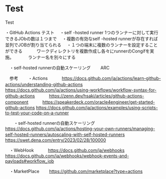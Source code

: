 # Test
Test


・GitHub Actions テスト
　・self -hosted  runner 1つのランナーに対して実行できるJObの数は１つまで
　・複数の有効なself -hosted  runnerが存在すれば並列でJOBが割り当てられる
　・１つの端末に複数のランナーを設定することができる
　　　ワークディレクトリを複数作成し各々にrunnerのCongifを実施。
　　　ランナー名を別々にする

　・self-hosted runnerの自動スケーリング
　　ARC

　参考
　　・Actions
　　　https://docs.github.com/ja/actions/learn-github-actions/understanding-github-actions
　　　https://docs.github.com/ja/actions/using-workflows/workflow-syntax-for-github-actions
　　　https://zenn.dev/hsaki/articles/github-actions-component
　　　https://speakerdeck.com/oracle4engineer/get-started-github-actions
     https://docs.github.com/ja/actions/examples/using-scripts-to-test-your-code-on-a-runner

　　・self-hosted runnerの自動スケーリング
　　　https://docs.github.com/ja/actions/hosting-your-own-runners/managing-self-hosted-runners/autoscaling-with-self-hosted-runners
　　　https://swet.dena.com/entry/2023/02/28/100000

　・WebHook
　　　https://docs.github.com/ja/webhooks
　　　https://docs.github.com/ja/webhooks/webhook-events-and-payloads#workflow_job

　・MarketPlace
　　https://github.com/marketplace?type=actions